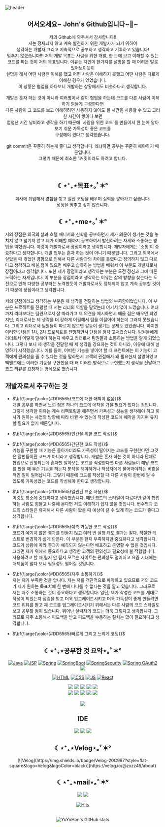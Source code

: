![header](https://capsule-render.vercel.app/api?type=waving&color=auto&height=300&weight=1000&section=header&text=Study%20Web&fontSize=90) 

<div align=center><h2>어서오세요~ John's Github입니다~👋~</h2>
 저의 Github에 와주셔서 감사합니다!!<br/>
저는 정체되지 않고 계속 발전하기 위한 개발자가 되기 위하여<br />
  생각하는 개발자 그리고 지속적으로 공부하고 생각하고 기록하고 있습니다! <br />
 멈추지 않겠습니다!!! 저의 개발 목표는 사람을 위한 개발, 한 눈에 보고 이해할 수 있는 <br/>
 코드를 짜는 것이 저의 목표입니다. 이유는 지인이 한가지를 설명을 할 때 어려운 말로 있어보이듯이 <br/>
 설명을 해서 어떤 사람은 이해를 했고 어떤 사람은 이해하지 못했고 어떤 사람은 다르게 이해한 경우가 있었습니다. <br/>
 이 상황은 협업을 하다보니 개발하는 상황에서도 비슷하다고 생각합니다. <br/>
 <br/>
 개발은 혼자 하는 것이 아니라 여러명이서 같이 협업을 하는데 코드를 다른 사람이 이해하기 힘들게 구성한다면<br/>
 다른 사람이 그 코드를 보고 이해하려면 사용하지 않아도 될 시간을 사용할 수 있고 그러한 시간이 쌓이다 보면 <br/>
 엄청난 시간 낭비라고 생각을 하기 때문에 `사람을 위한 코드`를 만들어서 한 눈에 알아보기 쉬운 가독성이 좋은 코드를 <br/>
 구성해야 겠다고 생각했습니다.
<br/>
<br/>
git commit은 꾸준히 하는게 좋다고 생각합니다. 왜냐하면 공부는 꾸준히 해야하기 때문입니다. <br/>
 그렇기 때문에 최소한 1커밋이라도 하려고 합니다.

 
 </div>
<br />
 <br />
<div align=center><h2> ☾⋆⁺₊⋆목표⋆｡ﾟ✶° </h2>
 회사에 취업해서 경험을 쌓고 실전 코딩을 배우며 실력을 쌓아가고 싶습니다. <br/>
 성장을 멈추고 싶지 않습니다.

</div>


</div> 
<div align=center><h2> ☾⋆⁺₊⋆me⋆｡ﾟ✶° </h2></div>
저의 장점은 외국의 삶과 호텔 매니저와 신학을 공부하면서 제가 의문이 생기는 것을 놓치지 않고 넘기지 않고 제가 이해할 때까지 공부하여서  발전하려는 자세와 소통하는 방법을 익혔습니다.  이것이 개발자로서 장점이라고 생각합니다. 개발자에게는 `소통`이 중요하다고 생각합니다. 개발 업무는 혼자 하는 것이 아니기 때문입니다. 그리고 외국에서 살았을 때 겪었던 경험으로 인해서 다른 사람과의 차이를 틀렸다고 정의하지 않고 다르다고 생각하고 배울 점이 있으면 배우고 습득하는 방법을 배워서 이 부분도 개발자로서 장점이라고 생각합니다. 또한 제가 장점이라고 생각하는 부분은 도전 정신과 그에 따른 노력하는 자세입니다. 이 부분을 장점이라고 생각하는 이유는 삶의 방향을 찾는다는 도전으로 인해 다양한 공부라는 노력했듯이 개발자로서도 정체되지 않고 계속 공부할 것이기 때문에 장점이라고 생각합니다. 
<br/>
<br/>
저의 단점이라고 생각하는 부분은 제 생각을 전달하는 방법의 부족함이었습니다. 이 부분은 프로젝트를 진행할 때 저는 리더의 역할을 맡았는데 여기서 많이 느꼈습니다. 여태까지 리더보다는 팀원으로서 잘 따라가고 제 의견을 제시하면서 배울 점은 배우면 되었지만, 리더로서는 제 생각을 더 강하게 어필해서 팀을 이끌어야 하는데 그러지 못했습니다. 그리고 리더로서 팀원들이 따르지 않으면 갈등이 생기는 문제도 있었습니다. 하지만 이러한 단점은 1차, 2차 프로젝트를 진행하면서 단점을 점차 고쳐갔습니다. 팀원들에게 리더로서 어떻게 말해야 하는지 배우고 리더로서 팀원들과 소통하는 방법을 알게 되었습니다. 그렇다 보니 제 생각을 전달할 때 제 생각을 강요하는 것이 아니라, 이유에 대해 설명하기 시작했습니다. 예를 들어, 어떠한 기능을 넣어야 할 때 프런트에는 이 기능이 고객에게 편의성을 줄 수 있다는 것을 말하면서 고객의 관점에서 왜 필요한지 설명하였고 백엔드에는 이러한 기능을 구현했을 때 왜 이러한 방식으로 구현했는지 생각을 전달하고 코드 리뷰를 요청하는 방식으로 했습니다.

## 개발자로서 추구하는 것
- <sapn>$\bf{\large{\color{#DD6565}코드에 대한 애착이 없음}}$</span><br/>
개발 공부를 하면서 느낀 점은 하나의 코드에 애착을 가질 필요가 없다는 점입니다. 그렇게 생각한 이유는 계속 리펙토링을 해주면서 가독성과 성능을 생각해야 하고 회사가 원하는 사업의 방향에 따라 바뀔 수 있는데 작성한 코드에 애착을 가지며 유지할 필요가 없기 때문입니다.

- <sapn>$\bf{\large{\color{#DD6565}인간을 위한 코드 작성}}$</span> <br/>
- <sapn>$\bf{\large{\color{#DD6565}간단한 코드 작성}}$</span><br/>
기능을 구현할 때 기능은 돌아가더라도 가독성이 떨어지는 코드를 구현한다면 그것은 잘만들어진 코드가 아니라고 생각합니다. 개발은 혼자 하는 것이 아니라 단체로 협업으로 진행되는데 혼자만 알아보는 코드를 작성한다면 다른 사람들이 해당 코드를 봤을 때 무슨 기능을 하는지 분석을 해야하거나 작성자에게 물어봐야하는 비효율적인 일이 일어납니다. 그렇기 때문에 코드를 작성할 때 다른 사람이 한번에 알 수 있도록 가독성있는 코드를 작성해야 한다고 생각합니다.  

- <sapn>$\bf{\large{\color{#DD6565}일관된 표준 사용}}$</span><br/>
이것도 평소에 중요하다고 생각했습니다. 매번 코드의 스타일이 다르다면 같이 협업하는 사람도 힘들고 나중에 본다면 저도 이해하기 쉽지 않을 것입니다. 변수명과 코드의 스타일은 유지해서 다른 사람이 봤을 때 예상이 갈 수 있게 하는 코드가 좋다고 생각합니다.
- <sapn>$\bf{\large{\color{#DD6565}예측 가능한 코드 작성}}$</span> <br/>
코드가 예기치 않은 결과를 만들지 않고 여러 번 실행 돼도 결과는 같다. 적절한 테스트로 변경하기 쉽게 만든다. 이 부분은 현재 부족하지만 중요하다고 생각합니다. 코드가 상황에 따라 결과가 예측되지 않는다면 배포하고 운영할 수 없을 것입니다. 그러면 제가 위에서 중요하다고 생각한 고객의 편의성과 필요성에 불 적합합니다. 사용하려고 할 때 될지 안 될지 모르는 사이트는 편의성도 떨어지고 요즘 시대에는 대체품이 많다 보니 필요성도 떨어질 것입니다.
- <sapn>$\bf{\large{\color{#DD6565}자주 소통하기}}$</span> <br/>
저는 제가 부족한 것을 압니다. 저는 저를 객관적으로 파악하고 있으므로 저의 코드가 제가 원하는 목표치에 한 번에 다다를 수 없다는 것을 알고 있습니다. 그러므로 저는 자주 소통하는 것이 중요하다고 생각합니다. 일단, 제가 작성한 코드를 제대로 작성이 되었는지 점검을 받고 더욱 업그레이드시키고 더욱 가독성이 좋게 만들려면 코드 리뷰를 받고 제 코드를 업그레이드시키기 위해서는 다른 사람의 코드 스타일도 보고 공부할 점이 있습니다. 뛰어난 실력자의 코드는 더욱 그렇다고 생각합니다. 그러므로 자주 소통해서 피드백을 받고 피드백을 수용하는 절차는 많이 필요하다고 생각합니다.
- <sapn>$\bf{\large{\color{#DD6565}빠르게 그리고 느리게 코딩}}$</span><br/>


<div align=center>
<h2 style="text-align :center">☾⋆⁺₊⋆공부한 것 요약⋆｡ﾟ✶°</h2>


 [![Java](https://img.shields.io/badge/Java-green?style=flat-square&logo=Java&logoColor=black)](https://github.com/YuYoHan/Java_Study)
[![JSP](https://img.shields.io/badge/JSP-blue?style=flat-square&logo=JSPt&logoColor=black)](https://github.com/YuYoHan/JSP)
 [![Spring](https://img.shields.io/badge/Spring-6DB33F?style=flat-square&logo=Spring&logoColor=black)](https://github.com/YuYoHan/Spring)
[![SpringBoot](https://img.shields.io/badge/SpringBoot-6DB33F?style=flat-square&logo=SpringBoot&logoColor=black)](https://github.com/YuYoHan/SpringBoot)
 [![SpringSecurity](https://img.shields.io/badge/SpringSecurity-6DB33F?style=flat-square&logo=SpringSecurity&logoColor=black)](https://github.com/YuYoHan/SpringSecurity)
  [![Spring OAuth2](https://img.shields.io/badge/OAuth2-000000?style=flat-square&logo=OAuth2&logoColor=black)](https://github.com/YuYoHan/scurity_JWT_OAuth2)
  <img src="https://img.shields.io/badge/thymeleaf-005F0F?style=flat-square&logo=thymeleaf&logoColor=white">
 
[![HTML](https://img.shields.io/badge/HTML-E34F26?style=flat-square&logo=HTML&logoColor=black)](https://github.com/YuYoHan/HTML_CSS)
[![CSS](https://img.shields.io/badge/CSS-1572B6?style=flat-square&logo=HTML&logoColor=black)](https://github.com/YuYoHan/HTML_CSS)
[![JS](https://img.shields.io/badge/JavaScript-F7DF1E?style=flat-square&logo=JavaScript&logoColor=black)](https://github.com/YuYoHan/JS)
[![React](https://img.shields.io/badge/React-61DAFB?style=flat-square&logo=React&logoColor=black)](https://github.com/YuYoHan/React)

<img src="https://img.shields.io/badge/jenkins-D24939?style=flat-square&logo=jenkins&logoColor=white">
<img src="https://img.shields.io/badge/docker-2496ED?style=flat-square&logo=docker&logoColor=white">
 <img src="https://img.shields.io/badge/AWS-232F3E?style=flat-square&logo=AWS&logoColor=white">
 <img src="https://img.shields.io/badge/EC2-FF9900?style=flat-square&logo=amazonec2&logoColor=white">
  <img src="https://img.shields.io/badge/RDS-527FFF?style=flat-square&logo=amazonrds&logoColor=white">
   <br/>

 <img src="https://img.shields.io/badge/github-181717?style=flat-square&logo=github&logoColor=white">
  <img src="https://img.shields.io/badge/git-F05032?style=flat-square&logo=git&logoColor=white">
<img src="https://img.shields.io/badge/apache tomcat-F8DC75?style=flat-square&logo=apachetomcat&logoColor=white">
 <img src="https://img.shields.io/badge/mysql-4479A1?style=flat-square&logo=mysql&logoColor=white">
 <img src="https://img.shields.io/badge/H2-blue?style=flat-square&logo=H2&logoColor=white">

 <br />
 <br />
 <img src="https://img.shields.io/badge/bootstrap-7952B3?style=flat-square&logo=bootstrap&logoColor=white">
<h2>IDE</h2>
<img src="https://img.shields.io/badge/Visual Studio Code-007ACC?style=flat-square&logo=VisualStudioCode&logoColor=white">
 <img src="https://img.shields.io/badge/IntelliJ IDEA-000000?style=flat-square&logo=IntelliJIDEA&logoColor=white">
 <img src="https://img.shields.io/badge/Eclipse IDE-2C2255?style=flat-square&logo=EclipseIDE&logoColor=white">

<h2 style="text-align :center">☾⋆⁺₊⋆Velog⋆｡ﾟ✶°</h2>
[![Velog](https://img.shields.io/badge/Velog-20C997?style=flat-square&logo=Velog&logoColor=black)](https://velog.io/@zxzz45/about)
 
 <h2 style="text-align:center">☾⋆⁺₊⋆mail⋆｡ﾟ✶°</h2>
 <a href="mailto:zxzz8014@naver.com"><img src="https://img.shields.io/badge/Naver-03C75A?style=flat-square&logo=Naver&logoColor=white&link=mailto:zxzz8014@naver.com"/></a>
<a href="mailto:dbekdms14744@gmail.com"><img src="https://img.shields.io/badge/Gmail-D0A9F5?style=flat-square&logo=Gmail&logoColor=white&link=mailto:dbekdms14744@gmail.com"/></a>
   
<br />


 
[![Hits](https://hits.seeyoufarm.com/api/count/incr/badge.svg?url=https%3A%2F%2Fgithub.com%2FYuYoHan&count_bg=%2379C83D&title_bg=%23555555&icon=&icon_color=%2335DFF1&title=hits&edge_flat=false)]()
 <br />
 <br />
 
 ![YuYoHan's GitHub stats](https://github-readme-stats.vercel.app/api?username=YuYoHan&show_icons=true&theme=radical)
</div>
  
